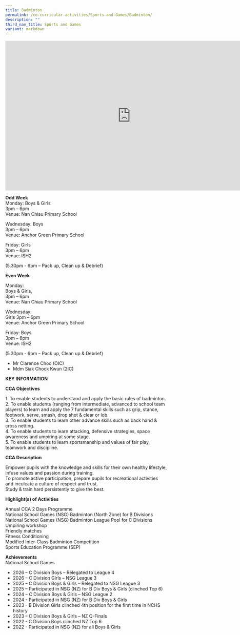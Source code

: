 ```yaml
---
title: Badminton
permalink: /co-curricular-activities/Sports-and-Games/Badminton/
description: ""
third_nav_title: Sports and Games
variant: markdown
---
```

<iframe allowfullscreen="true" height="467" width="780" frameborder="0" src="https://docs.google.com/presentation/d/1MkCIPr3HkqrnZkLb2hPwFLChhKK3snXOXc-4MVhNP34/embed?start=true&amp;loop=true&amp;delayms=5000"></iframe>

**Odd Week**<br>
Monday: Boys &amp; Girls  
3pm – 6pm <br> Venue: Nan Chiau Primary School 

Wednesday: Boys<br>
3pm – 6pm  
Venue: Anchor Green Primary School

Friday: Girls<br>
3pm – 6pm<br>
Venue: ISH2

(5.30pm - 6pm – Pack up, Clean up &amp; Debrief)

**Even Week**

Monday: 
<br>Boys &amp; Girls,  
3pm – 6pm <br>
Venue: Nan Chiau Primary School

Wednesday: 
<br>Girls
3pm – 6pm<br>  Venue: Anchor Green Primary School

Friday: Boys
<br>3pm – 6pm<br>
Venue: ISH2

(5.30pm - 6pm – Pack up, Clean up &amp; Debrief)


*  Mr Clarence Choo (OIC)  
*  Mdm Siak Chock Kwun (2IC)
		
**KEY INFORMATION**

**CCA Objectives**

1\. To enable students to understand and apply the basic rules of badminton.<br>
2\. To enable students (ranging from intermediate, advanced to school team players) to learn and apply the 7 fundamental skills such as grip, stance, footwork, serve, smash, drop shot &amp; clear or lob.<br>
3\. To enable students to learn other advance skills such as back hand &amp; cross netting.<br>
4\. To enable students to learn attacking, defensive strategies, space awareness and umpiring at some stage.<br>
5\. To enable students to learn sportsmanship and values of fair play, teamwork and discipline.

**CCA Description**

Empower pupils with the knowledge and skills for their own healthy lifestyle, infuse values and passion during training.<br>
To promote active participation, prepare pupils for recreational activities and inculcate a culture of respect and trust.<br>
Study &amp; train hard persistently to give the best.

**Highlight(s) of Activities**

Annual CCA 2 Days Programme<br> 
National School Games (NSG) Badminton (North Zone) for B Divisions<br>
National School Games (NSG) Badminton League Pool for C Divisions<br>
Umpiring workshop<br>
Friendly matches<br>
Fitness Conditioning<br>
Modified Inter-Class Badminton Competition<br>
Sports Education Programme (SEP)

**Achievements**<br>
National School Games<br>
*   2026 – C Division Boys – Relegated to League 4
*   2026 – C Division Girls – NSG League 3
*   2025 – C Division Boys &amp; Girls – Relegated to NSG League 3
*   2025 – Participated in NSG (NZ) for B Div Boys &amp; Girls (clinched Top 6)
*   2024 – C Division Boys &amp; Girls – NSG League 2 
*   2024 - Participated in NSG (NZ) for B Div Boys &amp; Girls
*   2023 - B Division Girls clinched 4th position for the first time in NCHS history
*   2023 – C Division Boys &amp; Girls – NZ Q-Finals
*   2022 - C Division Boys clinched NZ Top 6
*   2022 - Participated in NSG (NZ) for all Boys &amp; Girls